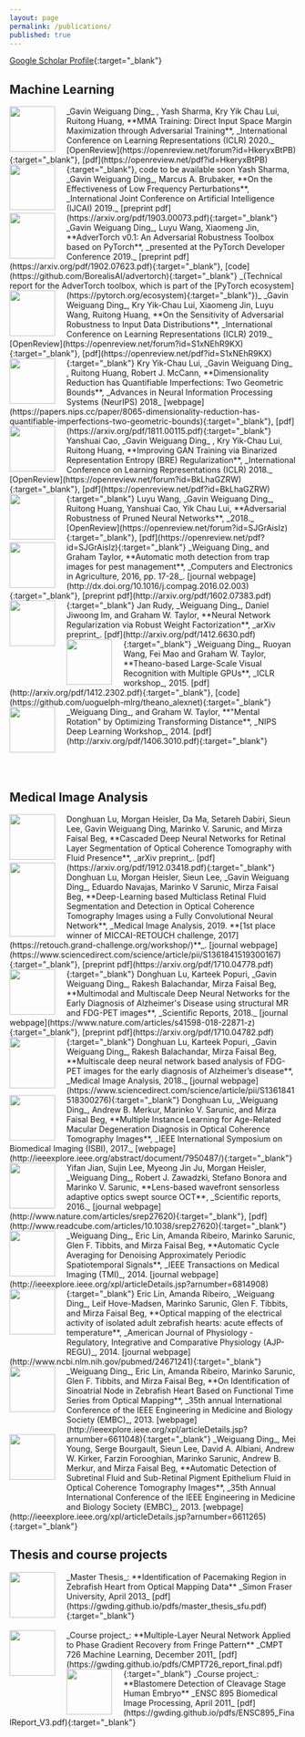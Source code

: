 ```yaml
---
layout: page
permalink: /publications/
published: true
---
```


[Google Scholar Profile](http://scholar.google.ca/citations?user=f7AS33oAAAAJ&hl=en){:target="_blank"}

## Machine Learning

<img style="float:left;margin-right:20px" src="https://gwding.github.io/images/ding2020mma.png" width="80" height="80">
_Gavin Weiguang Ding_ , Yash Sharma, Kry Yik Chau Lui, Ruitong Huang, **MMA Training: Direct Input Space Margin Maximization through Adversarial Training**, _International Conference on Learning Representations (ICLR) 2020._ [OpenReview](https://openreview.net/forum?id=HkeryxBtPB){:target="_blank"}, [pdf](https://openreview.net/pdf?id=HkeryxBtPB){:target="_blank"}, code to be available soon

<img style="float:left;margin-right:20px" src="https://gwding.github.io/images/sharma2019effectiveness.png" width="80" height="80">
Yash Sharma, _Gavin Weiguang Ding_, Marcus A. Brubaker, **On the Effectiveness of Low Frequency Perturbations**, _International Joint Conference on Artificial Intelligence (IJCAI) 2019._ [preprint pdf](https://arxiv.org/pdf/1903.00073.pdf){:target="_blank"}

<img style="float:left;margin-right:20px" src="https://gwding.github.io/images/ding2019advertorch.png" width="80" height="80">
_Gavin Weiguang Ding_, Luyu Wang, Xiaomeng Jin, **AdverTorch v0.1: An Adversarial Robustness Toolbox based on PyTorch**, _presented at the PyTorch Developer Conference 2019._ [preprint pdf](https://arxiv.org/pdf/1902.07623.pdf){:target="_blank"}, [code](https://github.com/BorealisAI/advertorch){:target="_blank"} _(Technical report for the AdverTorch toolbox, which is part of the [PyTorch ecosystem](https://pytorch.org/ecosystem){:target="_blank"})_


<img style="float:left;margin-right:20px" src="https://gwding.github.io/images/ding2019sensitivity.png" width="80" height="80">
_Gavin Weiguang Ding_, Kry Yik-Chau Lui, Xiaomeng Jin, Luyu Wang, Ruitong Huang, **On the Sensitivity of Adversarial Robustness to Input Data Distributions**, _International Conference on Learning Representations (ICLR) 2019._ [OpenReview](https://openreview.net/forum?id=S1xNEhR9KX){:target="_blank"}, [pdf](https://openreview.net/pdf?id=S1xNEhR9KX){:target="_blank"}

<img style="float:left;margin-right:20px" src="https://gwding.github.io/images/lui2018dimensionality.png" width="80" height="80">
Kry Yik-Chau Lui, _Gavin Weiguang Ding_ , Ruitong Huang, Robert J. McCann, **Dimensionality Reduction has Quantifiable Imperfections: Two Geometric Bounds**, _Advances in Neural Information Processing Systems (NeurIPS) 2018_ [webpage](https://papers.nips.cc/paper/8065-dimensionality-reduction-has-quantifiable-imperfections-two-geometric-bounds){:target="_blank"}, [pdf](https://arxiv.org/pdf/1811.00115.pdf){:target="_blank"}

<img style="float:left;margin-right:20px" src="https://gwding.github.io/images/cao2018improving.png" width="80" height="80">
Yanshuai Cao, _Gavin Weiguang Ding_ , Kry Yik-Chau Lui, Ruitong Huang, **Improving GAN Training via Binarized Representation Entropy (BRE) Regularization**, _International Conference on Learning Representations (ICLR) 2018._ [OpenReview](https://openreview.net/forum?id=BkLhaGZRW){:target="_blank"}, [pdf](https://openreview.net/pdf?id=BkLhaGZRW){:target="_blank"}


<img style="float:left;margin-right:20px" src="https://gwding.github.io/images/wang2018adversarial.png" width="80" height="80">
Luyu Wang, _Gavin Weiguang Ding_, Ruitong Huang, Yanshuai Cao, Yik Chau Lui, **Adversarial Robustness of Pruned Neural Networks**, _2018._ [OpenReview](https://openreview.net/forum?id=SJGrAisIz){:target="_blank"}, [pdf](https://openreview.net/pdf?id=SJGrAisIz){:target="_blank"}


<img style="float:left;margin-right:20px" src="https://gwding.github.io/images/ding2016automatic.png" width="80" height="80">
_Weiguang Ding_ and Graham Taylor, **Automatic moth detection from trap images for pest management**, _Computers and Electronics in Agriculture, 2016, pp. 17-28_. [journal webpage](http://dx.doi.org/10.1016/j.compag.2016.02.003){:target="_blank"}, [preprint pdf](http://arxiv.org/pdf/1602.07383.pdf){:target="_blank"}


<img style="float:left;margin-right:20px" src="https://gwding.github.io/images/rudy2014neural.png" width="80" height="80">
Jan Rudy, _Weiguang Ding_, Daniel Jiwoong Im, and Graham W. Taylor, **Neural Network Regularization via Robust Weight Factorization**, _arXiv preprint_. [pdf](http://arxiv.org/pdf/1412.6630.pdf){:target="_blank"}


<img style="float:left;margin-right:20px" src="https://gwding.github.io/images/ding2014theano.png" width="80" height="80">
_Weiguang Ding_, Ruoyan Wang, Fei Mao and Graham W. Taylor, **Theano-based Large-Scale Visual Recognition with Multiple GPUs**, _ICLR workshop_, 2015. [pdf](http://arxiv.org/pdf/1412.2302.pdf){:target="_blank"}, [code](https://github.com/uoguelph-mlrg/theano_alexnet){:target="_blank"}


<img style="float:left;margin-right:20px" src="https://gwding.github.io/images/ding2014mental.PNG" width="80" height="80">
_Weiguang Ding_, and Graham W. Taylor, **"Mental Rotation" by Optimizing Transforming Distance**, _NIPS Deep Learning Workshop_, 2014. [pdf](http://arxiv.org/pdf/1406.3010.pdf){:target="_blank"}

<br><br>

## Medical Image Analysis



<img style="float:left;margin-right:20px" src="https://gwding.github.io/images/lu2019cascaded.png" width="80" height="80">
Donghuan Lu, Morgan Heisler, Da Ma, Setareh Dabiri, Sieun Lee, Gavin Weiguang Ding, Marinko V. Sarunic, and Mirza Faisal Beg, **Cascaded Deep Neural Networks for Retinal Layer Segmentation of Optical Coherence Tomography with Fluid Presence**,  _arXiv preprint_. [pdf](https://arxiv.org/pdf/1912.03418.pdf){:target="_blank"}


<img style="float:left;margin-right:20px" src="https://gwding.github.io/images/lu2017retinal.png" width="80" height="130">
Donghuan Lu, Morgan Heisler, Sieun Lee, _Gavin Weiguang Ding_,  Eduardo Navajas, Marinko V Sarunic, Mirza Faisal Beg, **Deep-Learning based Multiclass Retinal Fluid Segmentation and Detection in Optical Coherence Tomography Images using a Fully Convolutional Neural Network**,  _Medical Image Analysis, 2019. **[1st place winner of MICCAI-RETOUCH challenge, 2017](https://retouch.grand-challenge.org/workshop/)**_. [journal webpage](https://www.sciencedirect.com/science/article/pii/S1361841519300167){:target="_blank"}, [preprint pdf](https://arxiv.org/pdf/1710.04778.pdf){:target="_blank"}

<!-- Donghuan Lu, Morgan Heisler, Sieun Lee, _Gavin Weiguang Ding_, Marinko V Sarunic, Mirza Faisal Beg, **Retinal Fluid Segmentation and Detection in Optical Coherence Tomography Images using Fully Convolutional Neural Network**, _under submission, **[1st place winner of MICCAI-RETOUCH challenge, 2017](https://retouch.grand-challenge.org/workshop/)**_. [preprint pdf](https://arxiv.org/pdf/1710.04778.pdf){:target="_blank"} -->


<img style="float:left;margin-right:20px" src="https://gwding.github.io/images/lu2018multimodal.png" width="80" height="80">
Donghuan Lu, Karteek Popuri, _Gavin Weiguang Ding_, Rakesh Balachandar, Mirza Faisal Beg, **Multimodal and Multiscale Deep Neural Networks for the Early Diagnosis of Alzheimer's Disease using structural MR and FDG-PET images**, _Scientific Reports, 2018._ [journal webpage](https://www.nature.com/articles/s41598-018-22871-z){:target="_blank"}, [preprint pdf](https://arxiv.org/pdf/1710.04782.pdf){:target="_blank"}

<img style="float:left;margin-right:20px" src="https://gwding.github.io/images/lu2018multiscale.png" width="80" height="90">
Donghuan Lu, Karteek Popuri, _Gavin Weiguang Ding_, Rakesh Balachandar, Mirza Faisal Beg, **Multiscale deep neural network based analysis of FDG-PET images for the early diagnosis of Alzheimer’s disease**, _Medical Image Analysis, 2018._ [journal webpage](https://www.sciencedirect.com/science/article/pii/S1361841518300276){:target="_blank"}


<img style="float:left;margin-right:20px" src="https://gwding.github.io/images/lu2017multiple.png" width="80" height="80">
Donghuan Lu, _Weiguang Ding_, Andrew B. Merkur, Marinko V. Sarunic, and Mirza Faisal Beg, **Multiple Instance Learning for Age-Related Macular Degeneration Diagnosis in Optical Coherence Tomography Images**, _IEEE International Symposium on Biomedical Imaging (ISBI), 2017._ [webpage](http://ieeexplore.ieee.org/abstract/document/7950487/){:target="_blank"}


<img style="float:left;margin-right:20px" src="https://gwding.github.io/images/jian2016lens.jpg" width="80" height="80">
Yifan Jian, Sujin Lee, Myeong Jin Ju, Morgan Heisler, _Weiguang Ding_, Robert J. Zawadzki, Stefano Bonora and Marinko V. Sarunic, **Lens-based wavefront sensorless adaptive optics swept source OCT**, _Scientific reports, 2016._ [journal webpage](http://www.nature.com/articles/srep27620){:target="_blank"}, [pdf](http://www.readcube.com/articles/10.1038/srep27620){:target="_blank"}


<img style="float:left;margin-right:20px" src="https://gwding.github.io/images/ding2014automatic.png" width="80" height="80">
_Weiguang Ding_, Eric Lin, Amanda Ribeiro, Marinko Sarunic, Glen F. Tibbits, and Mirza Faisal Beg, **Automatic Cycle Averaging for Denoising Approximately Periodic Spatiotemporal Signals**, _IEEE Transactions on Medical Imaging (TMI)_, 2014. [journal webpage](http://ieeexplore.ieee.org/xpl/articleDetails.jsp?arnumber=6814908){:target="_blank"}


<img style="float:left;margin-right:20px;margin-bottom:30px" src="https://gwding.github.io/images/lin2013optical.png" width="80" height="80">
Eric Lin, Amanda Ribeiro, _Weiguang Ding_, Leif Hove-Madsen, Marinko Sarunic, Glen F. Tibbits, and Mirza Faisal Beg, **Optical mapping of the electrical activity of isolated adult zebrafish hearts: acute effects of temperature**, _American Journal of Physiology - Regulatory, Integrative and Comparative Physiology (AJP-REGU)_, 2014. [journal webpage](http://www.ncbi.nlm.nih.gov/pubmed/24671241){:target="_blank"}


<img style="float:left;margin-right:20px;margin-bottom:30px" src="https://gwding.github.io/images/ding2013identification.jpg" width="80" height="80">
_Weiguang Ding_, Eric Lin, Amanda Ribeiro, Marinko Sarunic, Glen F. Tibbits, and Mirza Faisal Beg, **On Identification of Sinoatrial Node in Zebrafish Heart Based on Functional Time Series from Optical Mapping**, _35th annual International Conference of the IEEE Engineering in Medicine and Biology Society (EMBC)_, 2013. [webpage](http://ieeexplore.ieee.org/xpl/articleDetails.jsp?arnumber=6611048){:target="_blank"}


<img style="float:left;margin-right:20px;margin-bottom:50px" src="https://gwding.github.io/images/ding2013automatic.jpg" width="80" height="80">
_Weiguang Ding_, Mei Young, Serge Bourgault, Sieun Lee, David A. Albiani, Andrew W. Kirker, Farzin Forooghian, Marinko Sarunic, Andrew B. Merkur, and Mirza Faisal Beg, **Automatic Detection of Subretinal Fluid and Sub-Retinal Pigment Epithelium Fluid in Optical Coherence Tomography Images**, _35th Annual International Conference of the IEEE Engineering in Medicine and Biology Society (EMBC)_, 2013. [webpage](http://ieeexplore.ieee.org/xpl/articleDetails.jsp?arnumber=6611265){:target="_blank"}

<!-- **** -->

## Thesis and course projects

<img style="float:left;margin-right:20px;" src="https://gwding.github.io/images/ding2013thesis.png" width="80" height="80">
_Master Thesis_: **Identification of Pacemaking Region in Zebrafish Heart from Optical Mapping Data** _Simon Fraser University, April 2013_
[pdf](https://gwding.github.io/pdfs/master_thesis_sfu.pdf){:target="_blank"}
<br/>
<br/>

<img style="float:left;margin-right:20px;" src="https://gwding.github.io/images/CMPT726_report_final.jpg" width="80" height="80">
_Course project_: **Multiple-Layer Neural Network Applied to Phase Gradient Recovery from Fringe Pattern** _CMPT 726 Machine Learning, December 2011_
[pdf](https://gwding.github.io/pdfs/CMPT726_report_final.pdf){:target="_blank"}


<img style="float:left;margin-right:20px;" src="https://gwding.github.io/images/ENSC895_FinalReport_V3.jpg" width="80" height="80">
_Course project_: **Blastomere Detection of Cleavage Stage Human Embryo** _ENSC 895 Biomedical Image Processing, April 2011_
[pdf](https://gwding.github.io/pdfs/ENSC895_FinalReport_V3.pdf){:target="_blank"}